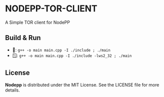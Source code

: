 # NODEPP-TOR-CLIENT

A Simple TOR client for NodePP

## Build & Run
- 🐧: `g++ -o main main.cpp -I ./include ; ./main`
- 🪟: `g++ -o main main.cpp -I ./include -lws2_32 ; ./main`

## License

**Nodepp** is distributed under the MIT License. See the LICENSE file for more details.

